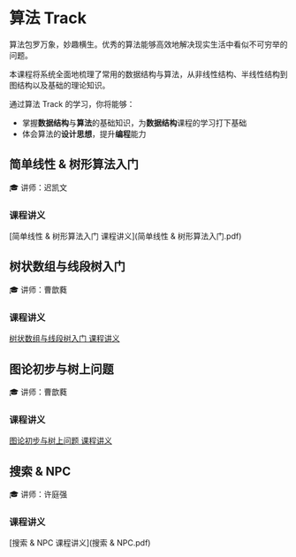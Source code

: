 # 算法 Track

算法包罗万象，妙趣横生。优秀的算法能够高效地解决现实生活中看似不可穷举的问题。

本课程将系统全面地梳理了常用的数据结构与算法，从非线性结构、半线性结构到图结构以及基础的理论知识。

通过算法 Track 的学习，你将能够：

- 掌握**数据结构**与**算法**的基础知识，为**数据结构**课程的学习打下基础
- 体会算法的**设计思想**，提升**编程**能力

## 简单线性 & 树形算法入门

🎓 讲师：迟凯文

### 课程讲义

[简单线性 & 树形算法入门 课程讲义](简单线性 & 树形算法入门.pdf)

## 树状数组与线段树入门

🎓 讲师：曹歆蕤

### 课程讲义

[树状数组与线段树入门 课程讲义](树状数组与线段树入门.pptx)

## 图论初步与树上问题

🎓 讲师：曹歆蕤

### 课程讲义

[图论初步与树上问题 课程讲义](图论初步与树上问题.pptx)

## 搜索 & NPC

🎓 讲师：许庭强

### 课程讲义

[搜索 & NPC 课程讲义](搜索 & NPC.pdf)